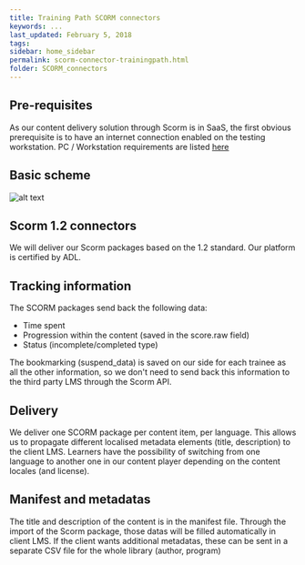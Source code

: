 ```yaml
---
title: Training Path SCORM connectors
keywords: ...
last_updated: February 5, 2018
tags:
sidebar: home_sidebar
permalink: scorm-connector-trainingpath.html
folder: SCORM_connectors
---
```


## Pre-requisites

As our content delivery solution through Scorm is in SaaS, the first obvious prerequisite is to have an internet connection enabled on the testing workstation. 
PC / Workstation requirements are listed [here](http://developers.crossknowledge.com/CKLS-prerequisites)

## Basic scheme

![alt text](http://developers.crossknowledge.com/images/scorm_trainingpath.PNG)


## Scorm 1.2 connectors

We will deliver our Scorm packages based on the 1.2 standard. Our platform is certified by ADL.

## Tracking information

The SCORM packages send back the following data:

* Time spent
* Progression within the content (saved in the score.raw field)
* Status (incomplete/completed type)

The bookmarking (suspend_data) is saved on our side for each trainee as all the other information, so we don't need to send back this information to the third party LMS through the Scorm API.


## Delivery

We deliver one SCORM package per content item, per language. This allows us to propagate different localised metadata elements (title, description) to the client LMS. Learners have the possibility of switching from one language to another one in our content player depending on the content locales (and license).

## Manifest and metadatas

The title and description of the content is in the manifest file. Through the import of the Scorm package, those datas will be filled automatically in client LMS. If the client wants additional metadatas, these can be sent in a separate CSV file for the whole library (author, program)

